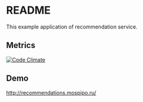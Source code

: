# README

This example application of recommendation service.

## Metrics

[![Code Climate](https://codeclimate.com/github/c0va23/recommendations.png)](https://codeclimate.com/github/c0va23/recommendations)


## Demo

http://recommendations.mospipo.ru/
